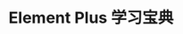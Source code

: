 ---
layout: home

title: Element Plus 学习宝典
titleTemplate: 系统掌握组件库开发

hero:
  name: Element Plus
  text: 学习宝典
  tagline: 系统掌握组件库开发的深度学习计划
  image:
    src: /images/hero.png
    alt: Element Plus 学习宝典
  actions:
    - theme: brand
      text: 开始学习
      link: /zh/element-plus-study-guide
    - theme: alt
      text: 在 GitHub 上查看
      link: https://github.com/shingle666/element-plus-study

features:
  - icon: 🚀
    title: 系统学习
    details: 从基础概念到高级应用，系统化学习 Element Plus 组件库的设计理念、架构和实现
  - icon: 🧩
    title: 组件解析
    details: 深入剖析每个组件的实现原理、源码结构和最佳实践，掌握组件库开发的核心技术
  - icon: 🛠️
    title: 实战案例
    details: 通过实际项目案例，学习如何在企业级应用中高效使用和扩展 Element Plus
  - icon: 🔍
    title: 性能优化
    details: 学习组件库性能优化的关键技术，提升应用响应速度和用户体验
  - icon: 🌐
    title: 生态集成
    details: 探索 Element Plus 与 Vue 生态系统的深度集成，包括路由、状态管理和构建工具
  - icon: 🤝
    title: 开源贡献
    details: 了解如何参与开源项目贡献，提升个人技术影响力和职业发展
---